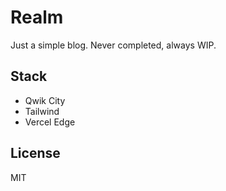 # Realm

Just a simple blog. Never completed, always WIP.

## Stack

- Qwik City
- Tailwind
- Vercel Edge

## License

MIT
